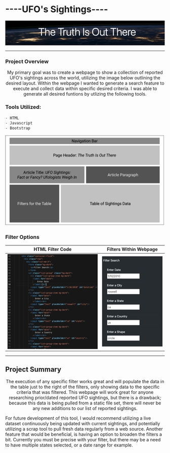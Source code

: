 #                                ----UFO's Sightings----

<p align="center">
  <img src="https://github.com/KEGANCP/UFOs/blob/main/resources/truth.png" alt="UFOs"/>
</p>

----
### Project Overview
<p align="center">
  My primary goal was to create a webpage to show a collection of reported UFO's sightings across the world, utilizing the image below outlining the desired layout. Within the webpage I wanted to generate a search feature to execute and collect data within specific desired criteria. I was able to generate all desired funtions by utlizing the following tools.
</p>

### Tools Utilized:
    - HTML
    - Javascript
    - Bootstrap

<p align="center">
  <img src="https://github.com/KEGANCP/UFOs/blob/main/resources/layout.png" alt="Layout"/>
</p>

### Filter Options
HTML Filter Code             |  Filters Within Webpage
:-------------------------:|:-------------------------:
![](https://github.com/KEGANCP/UFOs/blob/main/resources/filterHTML.png)  |  ![](https://github.com/KEGANCP/UFOs/blob/main/resources/filters.png)

----
## Project Summary
<p align="center">
  The execution of any specific filter works great and will populate the data in the table just to the right of the filters, only showing data to the specific criteria that was filtered. This webpage will work great for anyone researching prior/dated reported UFO sightings, but there is a drawback; because this data is being pulled from a static file set, there will never be any new additions to our list of reported sightings.
  
  For future development of this tool, I would recommend utilizing a live dataset continuously being updated with current sightings, and potentially utilizing a scrap tool to pull fresh data regularly from a web source. Another feature that would be beneficial, is having an option to broaden the filters a bit. Currently you must be precise with your filter, but there may be a need to have multiple states selected, or a date range for example.
</p>
